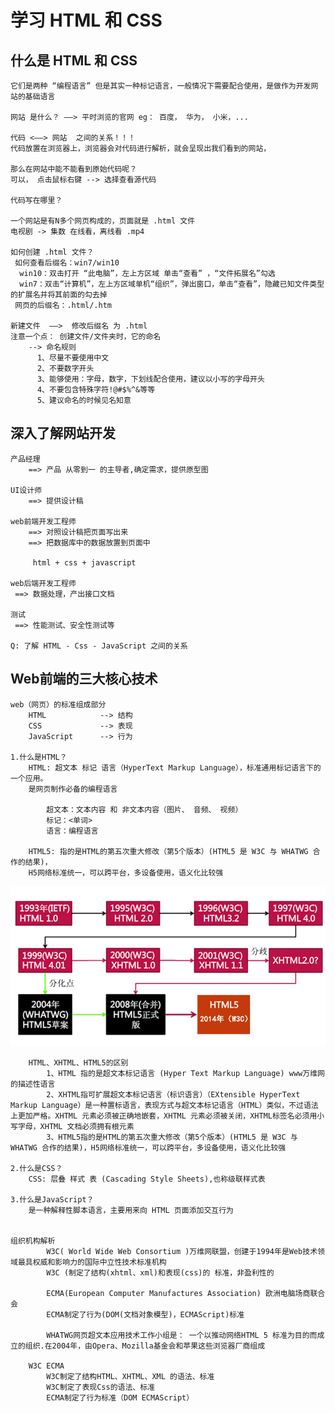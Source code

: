 # 学习 HTML 和 CSS

## 什么是 HTML 和 CSS

    它们是两种 “编程语言” 但是其实一种标记语言，一般情况下需要配合使用，是做作为开发网站的基础语言
    
    网站 是什么？ ——> 平时浏览的官网 eg： 百度， 华为， 小米，...
    
    代码 <——> 网站  之间的关系！！！
    代码放置在浏览器上，浏览器会对代码进行解析，就会呈现出我们看到的网站，
    
    那么在网站中能不能看到原始代码呢？
    可以， 点击鼠标右键 --> 选择查看源代码
    
    代码写在哪里？
    
    一个网站是有N多个网页构成的，页面就是 .html 文件
    电视剧 -> 集数 在线看，离线看 .mp4
    
    如何创建 .html 文件？
     如何查看后缀名：win7/win10
      win10：双击打开 “此电脑”，左上方区域 单击“查看” ，“文件拓展名”勾选
      win7：双击“计算机”，左上方区域单机“组织”，弹出窗口，单击“查看”，隐藏已知文件类型的扩展名并将其前面的勾去掉
     网页的后缀名：.html/.htm
     
    新建文件  ——>  修改后缀名 为 .html
    注意一个点： 创建文件/文件夹时，它的命名
        --> 命名规则
          1、尽量不要使用中文
          2、不要数字开头
          3、能够使用：字母，数字，下划线配合使用，建议以小写的字母开头
          4、不要包含特殊字符!@#$%^&等等
          5、建议命名的时候见名知意

## 深入了解网站开发

    产品经理
        ==> 产品 从零到一 的主导者,确定需求，提供原型图
    
    UI设计师
        ==> 提供设计稿
    
    web前端开发工程师
        ==> 对照设计稿把页面写出来
        ==> 把数据库中的数据放置到页面中
        
         html + css + javascript
        
    web后端开发工程师
     ==> 数据处理，产出接口文档
     
    测试
     ==> 性能测试、安全性测试等
    
    Q: 了解 HTML - Css - JavaScript 之间的关系

## Web前端的三大核心技术
    web（网页）的标准组成部分
        HTML            --> 结构
        CSS             --> 表现
        JavaScript      --> 行为
    
    1.什么是HTML？
        HTML: 超文本 标记 语言（HyperText Markup Language），标准通用标记语言下的一个应用。
        是网页制作必备的编程语言
        
            超文本：文本内容 和 非文本内容（图片、 音频、 视频）
            标记：<单词>
            语言：编程语言
        
        HTML5: 指的是HTML的第五次重大修改（第5个版本）(HTML5 是 W3C 与 WHATWG 合作的结果)，
        H5网络标准统一，可以跨平台，多设备使用，语义化比较强

 ![HTML发展史](images/HTML发展史.png)

        HTML、XHTML、HTML5的区别
            1、HTML 指的是超文本标记语言 (Hyper Text Markup Language) www万维网的描述性语言
            2、XHTML指可扩展超文本标记语言（标识语言）（EXtensible HyperText Markup Language）是一种置标语言，表现方式与超文本标记语言（HTML）类似，不过语法上更加严格。XHTML 元素必须被正确地嵌套，XHTML 元素必须被关闭，XHTML标签名必须用小写字母，XHTML 文档必须拥有根元素
            3、HTML5指的是HTML的第五次重大修改（第5个版本）(HTML5 是 W3C 与 WHATWG 合作的结果)，H5网络标准统一，可以跨平台，多设备使用，语义化比较强
    
    2.什么是CSS？
        CSS: 层叠 样式 表 (Cascading Style Sheets),也称级联样式表
    
    3.什么是JavaScript？
        是一种解释性脚本语言，主要用来向 HTML 页面添加交互行为


    组织机构解析
    		W3C( World Wide Web Consortium )万维网联盟，创建于1994年是Web技术领域最具权威和影响力的国际中立性技术标准机构
    	    W3C (制定了结构(xhtml、xml)和表现(css)的 标准，非盈利性的
    	 
    		ECMA(European Computer Manufactures Association) 欧洲电脑场商联合会
    	    ECMA制定了行为(DOM(文档对象模型)，ECMAScript)标准
    	 
    		WHATWG网页超文本应用技术工作小组是： 一个以推动网络HTML 5 标准为目的而成立的组织.在2004年，由Opera、Mozilla基金会和苹果这些浏览器厂商组成
    	 
    	W3C ECMA
            W3C制定了结构HTML、XHTML、XML 的语法、标准
            W3C制定了表现Css的语法、标准
            ECMA制定了行为标准（DOM ECMAScript）
